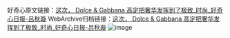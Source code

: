 好奇心原文链接：[这次， Dolce & Gabbana 高定把奢华发挥到了极致_时尚_好奇心日报-吕秋璇](https://www.qdaily.com/articles/5888.html)
WebArchive归档链接：[这次， Dolce & Gabbana 高定把奢华发挥到了极致_时尚_好奇心日报-吕秋璇](http://web.archive.org/web/20190623165603/https://www.qdaily.com/articles/5888.html)
![image](http://ww3.sinaimg.cn/large/007d5XDply1g3w98hkyafj30u03f7aw7)